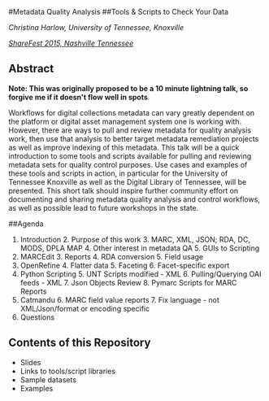 #Metadata Quality Analysis
##Tools & Scripts to Check Your Data

*Christina Harlow, University of Tennessee, Knoxville*

*[ShareFest 2015, Nashville Tennessee](http://www.tenn-share.org/sharefestprograms#Full)*

## Abstract

**Note: This was originally proposed to be a 10 minute lightning talk, so forgive me if it doesn't flow well in spots**

Workflows for digital collections metadata can vary greatly dependent on the platform or digital asset management system one is working with. However, there are ways to pull and review metadata for quality analysis work, then use that analysis to better target metadata remediation projects as well as improve indexing of this metadata. This talk will be a quick introduction to some tools and scripts available for pulling and reviewing metadata sets for quality control purposes. Use cases and examples of these tools and scripts in action, in particular for the University of Tennessee Knoxville as well as the Digital Library of Tennessee, will be presented. This short talk should inspire further community effort on documenting and sharing metadata quality analysis and control workflows, as well as possible lead to future workshops in the state.

##Agenda

1. Introduction
    2. Purpose of this work
    3. MARC, XML, JSON; RDA, DC, MODS, DPLA MAP
    4. Other interest in metadata QA
    5. GUIs to Scripting
2. MARCEdit
    3. Reports
    4. RDA conversion
    5. Field usage
3. OpenRefine
    4. Flatter data
    5. Faceting
    6. Facet-specific export
4. Python Scripting
    5. UNT Scripts modified - XML
    6. Pulling/Querying OAI feeds - XML
    7. Json Objects Review
    8. Pymarc Scripts for MARC Reports
5. Catmandu
    6. MARC field value reports
    7. Fix language - not XML/Json/format or encoding specific
6. Questions

## Contents of this Repository

- Slides
- Links to tools/script libraries
- Sample datasets
- Examples
